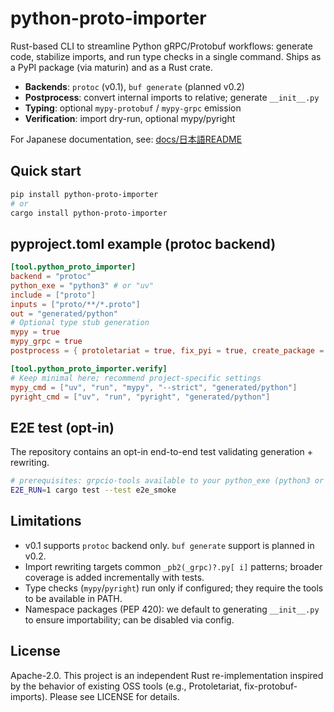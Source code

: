 # python-proto-importer

Rust-based CLI to streamline Python gRPC/Protobuf workflows: generate code, stabilize imports, and run type checks in a single command. Ships as a PyPI package (via maturin) and as a Rust crate.

- **Backends**: `protoc` (v0.1), `buf generate` (planned v0.2)
- **Postprocess**: convert internal imports to relative; generate `__init__.py`
- **Typing**: optional `mypy-protobuf` / `mypy-grpc` emission
- **Verification**: import dry-run, optional mypy/pyright

For Japanese documentation, see: [docs/日本語README](doc/README.ja.md)

## Quick start

```bash
pip install python-proto-importer
# or
cargo install python-proto-importer
```

## pyproject.toml example (protoc backend)

```toml
[tool.python_proto_importer]
backend = "protoc"
python_exe = "python3" # or "uv"
include = ["proto"]
inputs = ["proto/**/*.proto"]
out = "generated/python"
# Optional type stub generation
mypy = true
mypy_grpc = true
postprocess = { protoletariat = true, fix_pyi = true, create_package = true, exclude_google = true }

[tool.python_proto_importer.verify]
# Keep minimal here; recommend project-specific settings
mypy_cmd = ["uv", "run", "mypy", "--strict", "generated/python"]
pyright_cmd = ["uv", "run", "pyright", "generated/python"]
```

## E2E test (opt-in)

The repository contains an opt-in end-to-end test validating generation + rewriting.

```bash
# prerequisites: grpcio-tools available to your python_exe (python3 or uv)
E2E_RUN=1 cargo test --test e2e_smoke
```

## Limitations

- v0.1 supports `protoc` backend only. `buf generate` support is planned in v0.2.
- Import rewriting targets common `_pb2(_grpc)?.py[ i]` patterns; broader coverage is added incrementally with tests.
- Type checks (`mypy`/`pyright`) run only if configured; they require the tools to be available in PATH.
- Namespace packages (PEP 420): we default to generating `__init__.py` to ensure importability; can be disabled via config.

## License

Apache-2.0. This project is an independent Rust re-implementation inspired by the behavior of existing OSS tools (e.g., Protoletariat, fix-protobuf-imports). Please see LICENSE for details.
